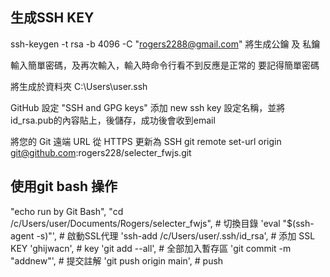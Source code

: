 

## 生成SSH KEY

ssh-keygen -t rsa -b 4096 -C "rogers2288@gmail.com"
將生成公鑰 及 私鑰

輸入簡單密碼，及再次輸入，輸入時命令行看不到反應是正常的
要記得簡單密碼

將生成於資料夾 C:\Users\user\.ssh

GitHub 設定 "SSH and GPG keys" 添加 new ssh key
設定名稱，並將id_rsa.pub的內容貼上，後儲存，成功後會收到email

將您的 Git 遠端 URL 從 HTTPS 更新為 SSH
git remote set-url origin git@github.com:rogers228/selecter_fwjs.git


## 使用git bash 操作

"echo run by Git Bash",
"cd /c/Users/user/Documents/Rogers/selecter_fwjs", # 切換目錄
'eval "$(ssh-agent -s)"',                          # 啟動SSL代理
'ssh-add /c/Users/user/.ssh/id_rsa',               # 添加 SSL KEY
'ghijwacn',                                        # key
'git add --all',                                   # 全部加入暫存區
'git commit -m "addnew"',                          # 提交註解
'git push origin main',                            # push
